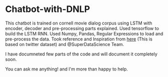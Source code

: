 # Chatbot-with-DNLP
This chatbot is trained on cornell movie dialog corpus using LSTM with encoder, decoder and pre-processing parts explained.
Used tensorflow to build the LSTM RNN. Used Numpy, Pandas, Regular Expressions to load and pre-process the data.
Took reference and Inspiration from [here](http://suriyadeepan.github.io/2016-06-28-easy-seq2seq/) (This is based on twitter dataset) and @SuperDataScience Team.

I have documneted few parts of the code and will document it completely soon.


You can ask me anything! and I'm more than happy to help. 
